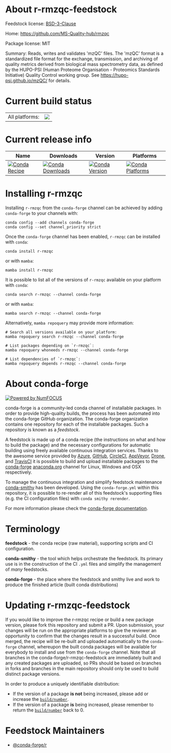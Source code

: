 About r-rmzqc-feedstock
=======================

Feedstock license: [BSD-3-Clause](https://github.com/conda-forge/r-rmzqc-feedstock/blob/main/LICENSE.txt)

Home: https://github.com/MS-Quality-hub/rmzqc

Package license: MIT

Summary: Reads, writes and validates 'mzQC' files. The 'mzQC' format is a standardized file format for the exchange, transmission, and archiving of quality metrics derived from biological mass spectrometry data, as defined by the HUPO-PSI (Human Proteome Organisation - Proteomics Standards Initiative) Quality Control working group. See <https://hupo-psi.github.io/mzQC/> for details.

Current build status
====================


<table><tr><td>All platforms:</td>
    <td>
      <a href="https://dev.azure.com/conda-forge/feedstock-builds/_build/latest?definitionId=19315&branchName=main">
        <img src="https://dev.azure.com/conda-forge/feedstock-builds/_apis/build/status/r-rmzqc-feedstock?branchName=main">
      </a>
    </td>
  </tr>
</table>

Current release info
====================

| Name | Downloads | Version | Platforms |
| --- | --- | --- | --- |
| [![Conda Recipe](https://img.shields.io/badge/recipe-r--rmzqc-green.svg)](https://anaconda.org/conda-forge/r-rmzqc) | [![Conda Downloads](https://img.shields.io/conda/dn/conda-forge/r-rmzqc.svg)](https://anaconda.org/conda-forge/r-rmzqc) | [![Conda Version](https://img.shields.io/conda/vn/conda-forge/r-rmzqc.svg)](https://anaconda.org/conda-forge/r-rmzqc) | [![Conda Platforms](https://img.shields.io/conda/pn/conda-forge/r-rmzqc.svg)](https://anaconda.org/conda-forge/r-rmzqc) |

Installing r-rmzqc
==================

Installing `r-rmzqc` from the `conda-forge` channel can be achieved by adding `conda-forge` to your channels with:

```
conda config --add channels conda-forge
conda config --set channel_priority strict
```

Once the `conda-forge` channel has been enabled, `r-rmzqc` can be installed with `conda`:

```
conda install r-rmzqc
```

or with `mamba`:

```
mamba install r-rmzqc
```

It is possible to list all of the versions of `r-rmzqc` available on your platform with `conda`:

```
conda search r-rmzqc --channel conda-forge
```

or with `mamba`:

```
mamba search r-rmzqc --channel conda-forge
```

Alternatively, `mamba repoquery` may provide more information:

```
# Search all versions available on your platform:
mamba repoquery search r-rmzqc --channel conda-forge

# List packages depending on `r-rmzqc`:
mamba repoquery whoneeds r-rmzqc --channel conda-forge

# List dependencies of `r-rmzqc`:
mamba repoquery depends r-rmzqc --channel conda-forge
```


About conda-forge
=================

[![Powered by
NumFOCUS](https://img.shields.io/badge/powered%20by-NumFOCUS-orange.svg?style=flat&colorA=E1523D&colorB=007D8A)](https://numfocus.org)

conda-forge is a community-led conda channel of installable packages.
In order to provide high-quality builds, the process has been automated into the
conda-forge GitHub organization. The conda-forge organization contains one repository
for each of the installable packages. Such a repository is known as a *feedstock*.

A feedstock is made up of a conda recipe (the instructions on what and how to build
the package) and the necessary configurations for automatic building using freely
available continuous integration services. Thanks to the awesome service provided by
[Azure](https://azure.microsoft.com/en-us/services/devops/), [GitHub](https://github.com/),
[CircleCI](https://circleci.com/), [AppVeyor](https://www.appveyor.com/),
[Drone](https://cloud.drone.io/welcome), and [TravisCI](https://travis-ci.com/)
it is possible to build and upload installable packages to the
[conda-forge](https://anaconda.org/conda-forge) [anaconda.org](https://anaconda.org/)
channel for Linux, Windows and OSX respectively.

To manage the continuous integration and simplify feedstock maintenance
[conda-smithy](https://github.com/conda-forge/conda-smithy) has been developed.
Using the ``conda-forge.yml`` within this repository, it is possible to re-render all of
this feedstock's supporting files (e.g. the CI configuration files) with ``conda smithy rerender``.

For more information please check the [conda-forge documentation](https://conda-forge.org/docs/).

Terminology
===========

**feedstock** - the conda recipe (raw material), supporting scripts and CI configuration.

**conda-smithy** - the tool which helps orchestrate the feedstock.
                   Its primary use is in the construction of the CI ``.yml`` files
                   and simplify the management of *many* feedstocks.

**conda-forge** - the place where the feedstock and smithy live and work to
                  produce the finished article (built conda distributions)


Updating r-rmzqc-feedstock
==========================

If you would like to improve the r-rmzqc recipe or build a new
package version, please fork this repository and submit a PR. Upon submission,
your changes will be run on the appropriate platforms to give the reviewer an
opportunity to confirm that the changes result in a successful build. Once
merged, the recipe will be re-built and uploaded automatically to the
`conda-forge` channel, whereupon the built conda packages will be available for
everybody to install and use from the `conda-forge` channel.
Note that all branches in the conda-forge/r-rmzqc-feedstock are
immediately built and any created packages are uploaded, so PRs should be based
on branches in forks and branches in the main repository should only be used to
build distinct package versions.

In order to produce a uniquely identifiable distribution:
 * If the version of a package **is not** being increased, please add or increase
   the [``build/number``](https://docs.conda.io/projects/conda-build/en/latest/resources/define-metadata.html#build-number-and-string).
 * If the version of a package **is** being increased, please remember to return
   the [``build/number``](https://docs.conda.io/projects/conda-build/en/latest/resources/define-metadata.html#build-number-and-string)
   back to 0.

Feedstock Maintainers
=====================

* [@conda-forge/r](https://github.com/conda-forge/r/)

